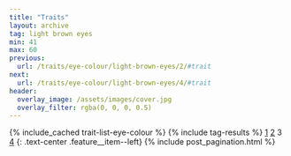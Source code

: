 ```yaml
---
title: "Traits"
layout: archive
tag: light brown eyes
min: 41
max: 60
previous:
  url: /traits/eye-colour/light-brown-eyes/2/#trait
next:
  url: /traits/eye-colour/light-brown-eyes/4/#trait
header:
  overlay_image: /assets/images/cover.jpg
  overlay_filter: rgba(0, 0, 0, 0.5)
---
```

{% include_cached trait-list-eye-colour %}
{% include tag-results %}
[1](/traits/eye-colour/light-brown-eyes/1/#trait) [2](/traits/eye-colour/light-brown-eyes/2/#trait) 3 [4](/traits/eye-colour/light-brown-eyes/4/#trait) 
{: .text-center .feature__item--left}
{% include post_pagination.html %}
